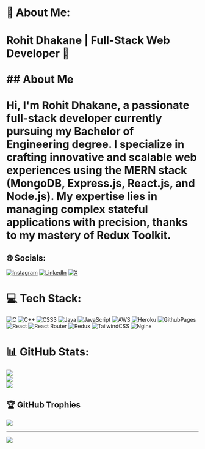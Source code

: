 # 💫 About Me:
# Rohit Dhakane | Full-Stack Web Developer 🚀<br><br>## About Me<br><br>Hi, I'm Rohit Dhakane, a passionate full-stack developer currently pursuing my Bachelor of Engineering degree. I specialize in crafting innovative and scalable web experiences using the MERN stack (MongoDB, Express.js, React.js, and Node.js). My expertise lies in managing complex stateful applications with precision, thanks to my mastery of Redux Toolkit.<br>


## 🌐 Socials:
[![Instagram](https://img.shields.io/badge/Instagram-%23E4405F.svg?logo=Instagram&logoColor=white)](https://instagram.com/rohit_dhakane) [![LinkedIn](https://img.shields.io/badge/LinkedIn-%230077B5.svg?logo=linkedin&logoColor=white)](https://linkedin.com/in/rohit-dhakane) [![X](https://img.shields.io/badge/X-black.svg?logo=X&logoColor=white)](https://x.com/RohitDhakane_) 

# 💻 Tech Stack:
![C](https://img.shields.io/badge/c-%2300599C.svg?style=for-the-badge&logo=c&logoColor=white) ![C++](https://img.shields.io/badge/c++-%2300599C.svg?style=for-the-badge&logo=c%2B%2B&logoColor=white) ![CSS3](https://img.shields.io/badge/css3-%231572B6.svg?style=for-the-badge&logo=css3&logoColor=white) ![Java](https://img.shields.io/badge/java-%23ED8B00.svg?style=for-the-badge&logo=openjdk&logoColor=white) ![JavaScript](https://img.shields.io/badge/javascript-%23323330.svg?style=for-the-badge&logo=javascript&logoColor=%23F7DF1E) ![AWS](https://img.shields.io/badge/AWS-%23FF9900.svg?style=for-the-badge&logo=amazon-aws&logoColor=white) ![Heroku](https://img.shields.io/badge/heroku-%23430098.svg?style=for-the-badge&logo=heroku&logoColor=white) ![GithubPages](https://img.shields.io/badge/github%20pages-121013?style=for-the-badge&logo=github&logoColor=white) ![React](https://img.shields.io/badge/react-%2320232a.svg?style=for-the-badge&logo=react&logoColor=%2361DAFB) ![React Router](https://img.shields.io/badge/React_Router-CA4245?style=for-the-badge&logo=react-router&logoColor=white) ![Redux](https://img.shields.io/badge/redux-%23593d88.svg?style=for-the-badge&logo=redux&logoColor=white) ![TailwindCSS](https://img.shields.io/badge/tailwindcss-%2338B2AC.svg?style=for-the-badge&logo=tailwind-css&logoColor=white) ![Nginx](https://img.shields.io/badge/nginx-%23009639.svg?style=for-the-badge&logo=nginx&logoColor=white)
# 📊 GitHub Stats:
![](https://github-readme-stats.vercel.app/api?username=rohitdhakane6&theme=dark&hide_border=false&include_all_commits=false&count_private=false)<br/>
![](https://github-readme-streak-stats.herokuapp.com/?user=rohitdhakane6&theme=dark&hide_border=false)<br/>
![](https://github-readme-stats.vercel.app/api/top-langs/?username=rohitdhakane6&theme=dark&hide_border=false&include_all_commits=false&count_private=false&layout=compact)

## 🏆 GitHub Trophies
![](https://github-profile-trophy.vercel.app/?username=rohitdhakane6&theme=radical&no-frame=false&no-bg=true&margin-w=4)

---
[![](https://visitcount.itsvg.in/api?id=rohitdhakane6&icon=0&color=0)](https://visitcount.itsvg.in)

<!-- Proudly created with GPRM ( https://gprm.itsvg.in ) -->
